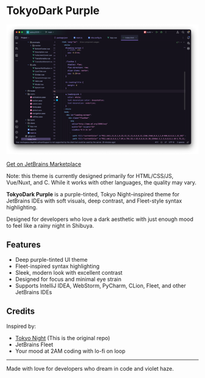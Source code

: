# TokyoDark Purple

![Screenshot](/images/TokyoDark-Purple.png)

[Get on JetBrains Marketplace](https://plugins.jetbrains.com/plugin/27737-tokyo-dark-purple?noRedirect=true)

<!-- Plugin description -->
Note: this theme is currently designed primarily for HTML/CSS/JS, Vue/Nuxt, and C. While it works with other languages, the quality may vary.

**TokyoDark Purple** is a purple-tinted, Tokyo Night–inspired theme for JetBrains IDEs with soft visuals, deep contrast, and Fleet-style syntax highlighting.

Designed for developers who love a dark aesthetic with just enough mood to feel like a rainy night in Shibuya.

## Features

- Deep purple-tinted UI theme
- Fleet-inspired syntax highlighting
- Sleek, modern look with excellent contrast
- Designed for focus and minimal eye strain
- Supports IntelliJ IDEA, WebStorm, PyCharm, CLion, Fleet, and other JetBrains IDEs

## Credits

Inspired by:
- [Tokyo Night](https://github.com/junkfactory/tokyodark-jetbrains) (This is the original repo)
- JetBrains Fleet
- Your mood at 2AM coding with lo-fi on loop
<!-- Plugin description end -->

---

Made with love for developers who dream in code and violet haze.

